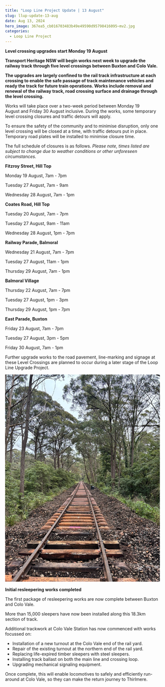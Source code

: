 ```yaml
---
title: "Loop Line Project Update | 13 August"
slug: llup-update-13-aug
date: Aug 13, 2024
hero_image: 367ea5_cb016703483b49e49590d95798416095~mv2.jpg
categories:
  - Loop Line Project
---
```



**Level crossing upgrades start Monday 19 August**

**Transport Heritage NSW will begin works next week to upgrade the railway track through five level crossings between Buxton and Colo Vale.**

**The upgrades are largely confined to the rail track infrastructure at each crossing to enable the safe passage of track maintenance vehicles and ready the track for future train operations. Works include removal and renewal of the railway track, road crossing surface and drainage through the level crossing.**

Works will take place over a two-week period between Monday 19 August and Friday 30 August inclusive. During the works, some temporary level crossing closures and traffic detours will apply.

To ensure the safety of the community and to minimise disruption, only one level crossing will be closed at a time, with traffic detours put in place. Temporary road plates will be installed to minimise closure time.

The full schedule of closures is as follows. *Please note, times listed are subject to change due to weather conditions or other unforeseen circumstances.*

**Fitzroy Street, Hill Top**

Monday 19 August, 7am - 7pm

Tuesday 27 August, 7am - 9am

Wednesday 28 August, 7am - 1pm

**Coates Road, Hill Top**

Tuesday 20 August, 7am - 7pm

Tuesday 27 August, 9am - 11am

Wednesday 28 August, 1pm - 7pm

**Railway Parade, Balmoral**

Wednesday 21 August, 7am - 7pm

Tuesday 27 August, 11am - 1pm

Thursday 29 August, 7am - 1pm

**Balmoral Village**

Thursday 22 August, 7am - 7pm

Tuesday 27 August, 1pm - 3pm

Thursday 29 August, 1pm - 7pm

**East Parade, Buxton**

Friday 23 August, 7am - 7pm

Tuesday 27 August, 3pm - 5pm

Friday 30 August, 7am - 1pm

Further upgrade works to the road pavement, line-marking and signage at these Level Crossings are planned to occur during a later stage of the Loop Line Upgrade Project.

![ree](367ea5_9f81e210b8a549648eb4691a4600380b~mv2.jpg)

**Initial resleepering works completed**

The first package of resleepering works are now complete between Buxton and Colo Vale.

More than 15,000 sleepers have now been installed along this 18.3km section of track.

Additional trackwork at Colo Vale Station has now commenced with works focussed on:

* Installation of a new turnout at the Colo Vale end of the rail yard.
* Repair of the existing turnout at the northern end of the rail yard.
* Replacing life-expired timber sleepers with steel sleepers.
* Installing track ballast on both the main line and crossing loop.
* Upgrading mechanical signaling equipment.

Once complete, this will enable locomotives to safely and efficiently run-around at Colo Vale, so they can make the return journey to Thirlmere.
